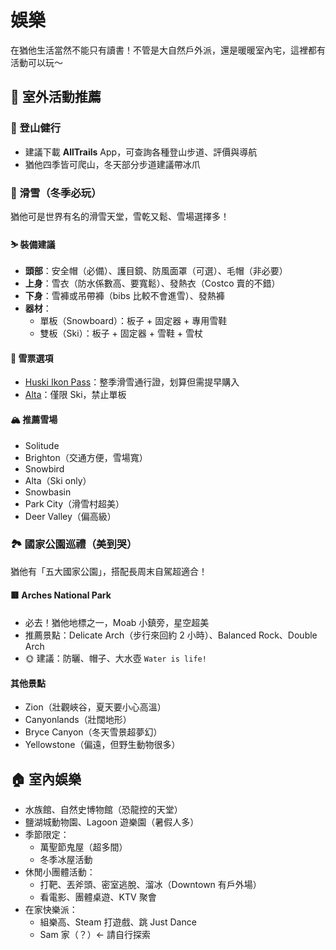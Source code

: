 # 娛樂

在猶他生活當然不能只有讀書！不管是大自然戶外派，還是暖暖室內宅，這裡都有活動可以玩～

## 🌲 室外活動推薦

### 🥾 登山健行

- 建議下載 **AllTrails** App，可查詢各種登山步道、評價與導航
- 猶他四季皆可爬山，冬天部分步道建議帶冰爪

### 🎿 滑雪（冬季必玩）

猶他可是世界有名的滑雪天堂，雪乾又鬆、雪場選擇多！

#### ⛷️ 裝備建議

- **頭部**：安全帽（必備）、護目鏡、防風面罩（可選）、毛帽（非必要）
- **上身**：雪衣（防水係數高、要寬鬆）、發熱衣（Costco 賣的不錯）
- **下身**：雪褲或吊帶褲（bibs 比較不會進雪）、發熱褲
- **器材**：
  - 單板（Snowboard）：板子 + 固定器 + 專用雪鞋
  - 雙板（Ski）：板子 + 固定器 + 雪鞋 + 雪杖

#### 🎫 雪票選項

- [Huski Ikon Pass](https://huski.club/ikon-pass)：整季滑雪通行證，划算但需提早購入
- [Alta](https://www.alta.com/tickets-and-passes)：僅限 Ski，禁止單板

#### 🏔️ 推薦雪場

- Solitude
- Brighton（交通方便，雪場寬）
- Snowbird
- Alta（Ski only）
- Snowbasin
- Park City（滑雪村超美）
- Deer Valley（偏高級）

### 🏞️ 國家公園巡禮（美到哭）

猶他有「五大國家公園」，搭配長周末自駕超適合！

#### 🟥 Arches National Park
- 必去！猶他地標之一，Moab 小鎮旁，星空超美
- 推薦景點：Delicate Arch（步行來回約 2 小時）、Balanced Rock、Double Arch
- 🌞 建議：防曬、帽子、大水壺 `Water is life!`

#### 其他景點

- Zion（壯觀峽谷，夏天要小心高溫）
- Canyonlands（壯闊地形）
- Bryce Canyon（冬天雪景超夢幻）
- Yellowstone（偏遠，但野生動物很多）

## 🏠 室內娛樂

- 水族館、自然史博物館（恐龍控的天堂）
- 鹽湖城動物園、Lagoon 遊樂園（暑假人多）
- 季節限定：
  - 萬聖節鬼屋（超多間）
  - 冬季冰屋活動
- 休閒小團體活動：
  - 打靶、丟斧頭、密室逃脫、溜冰（Downtown 有戶外場）
  - 看電影、團體桌遊、KTV 聚會
- 在家快樂派：
  - 組樂高、Steam 打遊戲、跳 Just Dance
  - Sam 家（？）← 請自行探索
